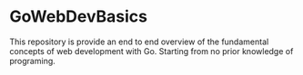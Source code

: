 # GoWebDevBasics

This repository is provide an end to end overview of the fundamental concepts of web development with Go. Starting from no prior knowledge of programing.
